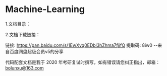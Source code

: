 # Machine-Learning
1.文档目录：



2.文档下载链接：

链接: https://pan.baidu.com/s/1EwXvq0EDbl3hZhma7fjjfQ 提取码: 8iw0
--来自百度网盘超级会员v5的分享



代码配套文档是我于 2020 年考研复试时撰写，如有错误请您纠正指出，邮箱：bolunxu@163.com
